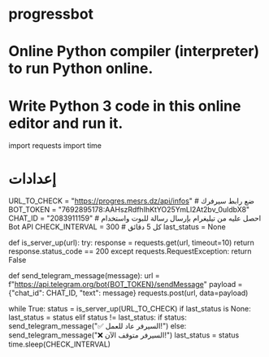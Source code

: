 # progressbot
# Online Python compiler (interpreter) to run Python online.
# Write Python 3 code in this online editor and run it.
import requests
import time

# إعدادات
URL_TO_CHECK = "https://progres.mesrs.dz/api/infos"  # ضع رابط سيرفرك
BOT_TOKEN = "7692895178:AAHszRdfhIhKtYO25YmLl2At2bv_0uldbX8"
CHAT_ID = "2083911159"  # احصل عليه من تيليغرام بإرسال رسالة للبوت واستخدام Bot API
CHECK_INTERVAL = 300  # كل 5 دقائق
last_status = None

def is_server_up(url):
    try:
        response = requests.get(url, timeout=10)
        return response.status_code == 200
    except requests.RequestException:
        return False

def send_telegram_message(message):
    url = f"https://api.telegram.org/bot{BOT_TOKEN}/sendMessage"
    payload = {"chat_id": CHAT_ID, "text": message}
    requests.post(url, data=payload)

while True:
    status = is_server_up(URL_TO_CHECK)
    if last_status is None:
        last_status = status
    elif status != last_status:
        if status:
            send_telegram_message("✅ السيرفر عاد للعمل!")
        else:
            send_telegram_message("❌ السيرفر متوقف الآن!")
        last_status = status
    time.sleep(CHECK_INTERVAL)
